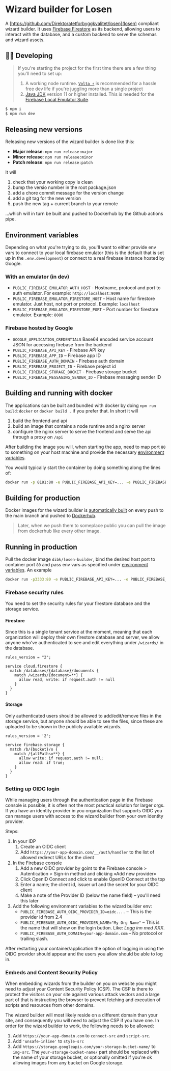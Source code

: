 Wizard builder for Losen
===

A [https://github.com/Direktoratetforbyggkvalitet/losen](losen) compliant wizard builder. It uses [Firebase Firestore](https://firebase.google.com/docs/firestore) as its backend, allowing users to interact with the database, and a custom backend to serve the schemas and wizard assets.

## 👷‍♀️ Developing
> If you're starting the project for the first time there are a few thing you'll need to set up:
>
> 1. A working node runtime. [`Volta ⚡️`](https://volta.sh/) is recommended for a hassle free dev life if you're juggling more than a single project
> 2. [Java JDK](https://jdk.java.net/) version 11 or higher installed. This is needed for the [Firebase Local Emulator Suite](https://firebase.google.com/docs/emulator-suite).

```sh
$ npm i
$ npm run dev
```

## Releasing new versions
Releasing new versions of the wizard builder is done like this:

- **Major release**: `npm run release:major`
- **Minor release**: `npm run release:minor`
- **Patch release**: `npm run release:patch`

It will
1. check that your working copy is clean
2. bump the versio number in the root package.json
3. add a chore commit message for the version change
4. add a git tag for the new version
5. push the new tag + current branch to your remote

...which will in turn be built and pushed to Dockerhub by the Github actions pipe.

## Environment variables
Depending on what you're trying to do, you'll want to either provide env vars to connect to your local firebase emulator (this is the default that is set up in the `.env.development`) or connect to a real firebase instance hosted by Google.

### With an emulator (in dev)
- `PUBLIC_FIREBASE_EMULATOR_AUTH_HOST` - Hostname, protocol and port to auth emulator. For example: `http://localhost:9099`
- `PUBLIC_FIREBASE_EMULATOR_FIRESTORE_HOST` - Host name for firestore emulator. Just host, not port or protocol. Example: `localhost`
- `PUBLIC_FIREBASE_EMULATOR_FIRESTORE_PORT` - Port number for firestore emulator. Example: `8080`

### Firebase hosted by Google
- `GOOGLE_APPLICATION_CREDENTIALS` Base64 encoded service account JSON for accessing firebase from the backend
- `PUBLIC_FIREBASE_API_KEY` - Firebase API key
- `PUBLIC_FIREBASE_APP_ID` – Firebase app ID
- `PUBLIC_FIREBASE_AUTH_DOMAIN` - Firebase auth domain
- `PUBLIC_FIREBASE_PROJECT_ID` - Firebase project id
- `PUBLIC_FIREBASE_STORAGE_BUCKET` - Firebase storage bucket
- `PUBLIC_FIREBASE_MESSAGING_SENDER_ID` - Firebase messaging sender ID

## Building and running with docker
The applications can be built and bundled with docker by doing `npm run build:docker` or `docker build .` if you prefer that. In short it will

1. build the frontend and api
2. build an image that contains a node runtime and a nginx server
3. configure the nginx server to serve the frontend and serve the api through a proxy on `/api`

After building the image you will, when starting the app, need to map port `80` to something on your host machine and provide the necessary [environment variables](#environment-variables).

You would typically start the container by doing something along the lines of:

```sh
docker run -p 8181:80 -e PUBLIC_FIREBASE_API_KEY=... -e PUBLIC_FIREBASE_APP_ID=abc123 imageName
```

## Building for production
Docker images for the wizard builder is [automatically built](https://github.com/behalf-no/veiviserbygger/actions/workflows/ci.yml) on every push to the main branch and pushed to [Dockerhub](https://hub.docker.com/r/kbrabrand/losen-veiviserbygger).

> Later, when we push them to someplace public you can pull the image from dockerhub like every other image.

## Running in production
Pull the docker image `dibk/losen-builder`, bind the desired host port to container port `80` and pass env vars as specified under [environment variables](#firebase-hosted-by-google). An example

```sh
docker run -p3333:80 -e PUBLIC_FIREBASE_API_KEY=... -e PUBLIC_FIREBASE_APP_ID=abc123 kbrabrand/losen-veiviserbygger
```

### Firebase security rules
You need to set the security rules for your firestore database and the storage service.

#### Firestore
Since this is a single tenant service at the moment, meaning that each organization will deploy their own firestore database and server, we allow anyone who've authenticated to see and edit everything under `/wizards/` in the database.

```
rules_version = "2";

service cloud.firestore {
  match /databases/{database}/documents {
    match /wizards/{document=**} {
      allow read, write: if request.auth != null
    }
  }
}
```

#### Storage
Only authenticated users should be allowed to add/edit/remove files in the storage service, but anyone should be able to see the files, since these are uploaded to be shown in the publicly available wizards.

```
rules_version = '2';

service firebase.storage {
  match /b/{bucket}/o {
    match /{allPaths=**} {
      allow write: if request.auth != null;
      allow read: if true;
    }
  }
}
```

### Setting up OIDC login
While managing users through the authentication page in the Firebase console is possible, it is often not the most practical solution for larger orgs. If you have an identity provider in you organization that supports OIDC you can manage users with access to the wizard builder from your own identity provider.

Steps:
1. In your IDP
    1. Create an OIDC client
    2. Add `https://your-app-domain.com/__/auth/handler` to the list of allowed redirect URLs for the client
2. In the Firebase console
    1. Add a new OIDC provider by goint to the Firebase console > Autentication > Sign-in method and clicking «Add new provider»
    2. Click OpenID Connect and click to enable OpenID Connect at the top
    3. Enter a name; the client id, issuer url and the secret for your OIDC client
    4. Make a note of the Provider ID (below the name field) – you'll need this later
3. Add the following environment variables to the wizard builder env:
    - `PUBLIC_FIREBASE_AUTH_OIDC_PROVIDER_ID=oidc....` – This is the provider id from 2.4
    - `PUBLIC_FIREBASE_AUTH_OIDC_PROVIDER_NAME="My Org Name"` – This is the name that will show on the login button. Like: _Logg inn med XXX_.
    - `PUBLIC_FIREBASE_AUTH_DOMAIN=your-app-domain.com` – No protocol or trailing slash.

After restarting your container/application the option of logging in using the OIDC provider should appear and the users you allow should be able to log in.

### Embeds and Content Security Policy
When embedding wizards from the builder on you on website you might need to adjust your Content Security Policy (CSP). The CSP is there to protect the visitors on your site against various attack vectors and a large part of that is instructing the browser to prevent fetching and execution of scripts and resources from other domains.

The wizard builder will most likely reside on a different domain than your site, and consequently you will need to adjust the CSP if you have one. In order for the wizard builder to work, the following needs to be allowed:

1. Add `https://your-app-domain.com` to `connect-src` and `script-src`.
2. Add `'unsafe-inline'` to `style-src`
3. Add `https://storage.googleapis.com/your-storage-bucket-name/` to `img-src`. The `your-storage-bucket-name/` part should be replaced with the name of your storage bucket, or optionally omitted if you're ok allowing images from any bucket on Google storage.
